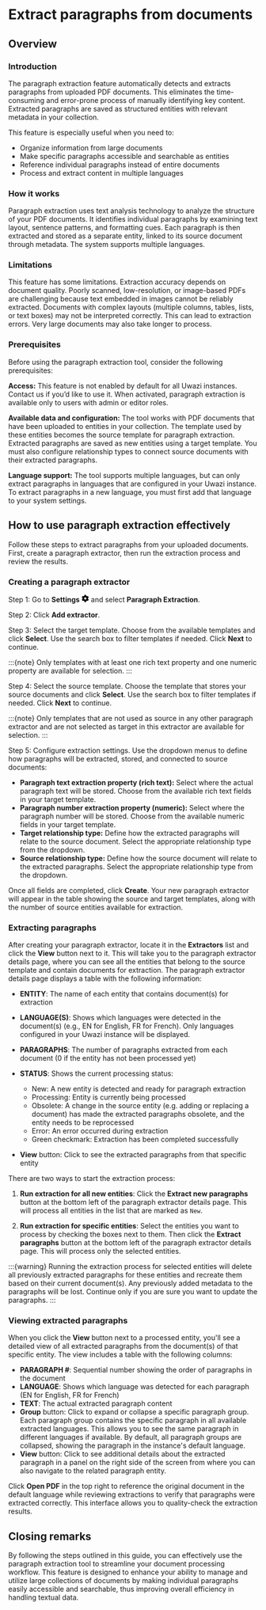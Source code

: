 # Extract paragraphs from documents

## Overview

### Introduction

The paragraph extraction feature automatically detects and extracts paragraphs from uploaded PDF documents. This eliminates the time-consuming and error-prone process of manually identifying key content. Extracted paragraphs are saved as structured entities with relevant metadata in your collection.

This feature is especially useful when you need to:

- Organize information from large documents
- Make specific paragraphs accessible and searchable as entities
- Reference individual paragraphs instead of entire documents
- Process and extract content in multiple languages

### How it works

Paragraph extraction uses text analysis technology to analyze the structure of your PDF documents. It identifies individual paragraphs by examining text layout, sentence patterns, and formatting cues. Each paragraph is then extracted and stored as a separate entity, linked to its source document through metadata. The system supports multiple languages.

### Limitations

This feature has some limitations. Extraction accuracy depends on document quality. Poorly scanned, low-resolution, or image-based PDFs are challenging because text embedded in images cannot be reliably extracted. Documents with complex layouts (multiple columns, tables, lists, or text boxes) may not be interpreted correctly. This can lead to extraction errors. Very large documents may also take longer to process.

### Prerequisites

Before using the paragraph extraction tool, consider the following prerequisites:

**Access:** This feature is not enabled by default for all Uwazi instances. Contact us if you’d like to use it. When activated, paragraph extraction is available only to users with admin or editor roles.

**Available data and configuration:** The tool works with PDF documents that have been uploaded to entities in your collection. The template used by these entities becomes the source template for paragraph extraction. Extracted paragraphs are saved as new entities using a target template. You must also configure relationship types to connect source documents with their extracted paragraphs.

**Language support:** The tool supports multiple languages, but can only extract paragraphs in languages that are configured in your Uwazi instance. To extract paragraphs in a new language, you must first add that language to your system settings.

## How to use paragraph extraction effectively

Follow these steps to extract paragraphs from your uploaded documents. First, create a paragraph extractor, then run the extraction process and review the results.

### Creating a paragraph extractor

Step 1: Go to **Settings** ![Settings icon](images/cog-solid.png) and select **Paragraph Extraction**.

Step 2: Click **Add extractor**.

Step 3: Select the target template. Choose from the available templates and click **Select**. Use the search box to filter templates if needed. Click **Next** to continue.

:::{note}
Only templates with at least one rich text property and one numeric property are available for selection.
:::

Step 4: Select the source template. Choose the template that stores your source documents and click **Select**. Use the search box to filter templates if needed. Click **Next** to continue.

:::{note}
Only templates that are not used as source in any other paragraph extractor and are not selected as target in this extractor are available for selection.
:::

Step 5: Configure extraction settings. Use the dropdown menus to define how paragraphs will be extracted, stored, and connected to source documents:

- **Paragraph text extraction property (rich text):** Select where the actual paragraph text will be stored. Choose from the available rich text fields in your target template.
- **Paragraph number extraction property (numeric):** Select where the paragraph number will be stored. Choose from the available numeric fields in your target template.
- **Target relationship type:** Define how the extracted paragraphs will relate to the source document. Select the appropriate relationship type from the dropdown.
- **Source relationship type:** Define how the source document will relate to the extracted paragraphs. Select the appropriate relationship type from the dropdown.

Once all fields are completed, click **Create**. Your new paragraph extractor will appear in the table showing the source and target templates, along with the number of source entities available for extraction.

### Extracting paragraphs

After creating your paragraph extractor, locate it in the **Extractors** list and click the **View** button next to it. This will take you to the paragraph extractor details page, where you can see all the entities that belong to the source template and contain documents for extraction. The paragraph extractor details page displays a table with the following information:

- **ENTITY**: The name of each entity that contains document(s) for extraction
- **LANGUAGE(S)**: Shows which languages were detected in the document(s) (e.g., EN for English, FR for French). Only languages configured in your Uwazi instance will be displayed.
- **PARAGRAPHS**: The number of paragraphs extracted from each document (0 if the entity has not been processed yet)
- **STATUS**: Shows the current processing status:

  - New: A new entity is detected and ready for paragraph extraction
  - Processing: Entity is currently being processed
  - Obsolete: A change in the source entity (e.g. adding or replacing a document) has made the extracted paragraphs obsolete, and the entity needs to be reprocessed
  - Error: An error occurred during extraction
  - Green checkmark: Extraction has been completed successfully

- **View** button: Click to see the extracted paragraphs from that specific entity

There are two ways to start the extraction process:

1. **Run extraction for all new entities**: Click the **Extract new paragraphs** button at the bottom left of the paragraph extractor details page. This will process all entities in the list that are marked as `New`.

2. **Run extraction for specific entities**: Select the entities you want to process by checking the boxes next to them. Then click the **Extract paragraphs** button at the bottom left of the paragraph extractor details page. This will process only the selected entities.

:::{warning}
Running the extraction process for selected entities will delete all previously extracted paragraphs for these entities and recreate them based on their current document(s). Any previously added metadata to the paragraphs will be lost. Continue only if you are sure you want to update the paragraphs.
:::

### Viewing extracted paragraphs

When you click the **View** button next to a processed entity, you'll see a detailed view of all extracted paragraphs from the document(s) of that specific entity. The view includes a table with the following columns:

- **PARAGRAPH #**: Sequential number showing the order of paragraphs in the document
- **LANGUAGE**: Shows which language was detected for each paragraph (EN for English, FR for French)
- **TEXT**: The actual extracted paragraph content
- **Group** button: Click to expand or collapse a specific paragraph group. Each paragraph group contains the specific paragraph in all available extracted languages. This allows you to see the same paragraph in different languages if available. By default, all paragraph groups are collapsed, showing the paragraph in the instance's default language.
- **View** button: Click to see additional details about the extracted paragraph in a panel on the right side of the screen from where you can also navigate to the related paragraph entity.

Click **Open PDF** in the top right to reference the original document in the default language while reviewing extractions to verify that paragraphs were extracted correctly. This interface allows you to quality-check the extraction results.

## Closing remarks

By following the steps outlined in this guide, you can effectively use the paragraph extraction tool to streamline your document processing workflow. This feature is designed to enhance your ability to manage and utilize large collections of documents by making individual paragraphs easily accessible and searchable, thus improving overall efficiency in handling textual data.
